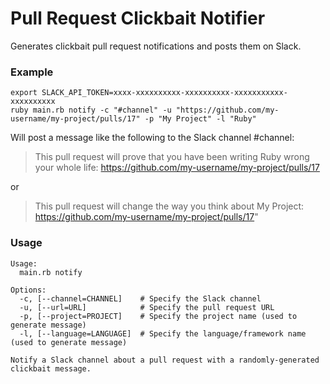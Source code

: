 Pull Request Clickbait Notifier
===============================

Generates clickbait pull request notifications and posts them on Slack.

### Example

```
export SLACK_API_TOKEN=xxxx-xxxxxxxxxx-xxxxxxxxxx-xxxxxxxxxxx-xxxxxxxxxx
ruby main.rb notify -c "#channel" -u "https://github.com/my-username/my-project/pulls/17" -p "My Project" -l "Ruby"
```

Will post a message like the following to the Slack channel #channel:
> This pull request will prove that you have been writing Ruby wrong your whole life: https://github.com/my-username/my-project/pulls/17

or

> This pull request will change the way you think about My Project: https://github.com/my-username/my-project/pulls/17"


### Usage

```
Usage:
  main.rb notify

Options:
  -c, [--channel=CHANNEL]    # Specify the Slack channel
  -u, [--url=URL]            # Specify the pull request URL
  -p, [--project=PROJECT]    # Specify the project name (used to generate message)
  -l, [--language=LANGUAGE]  # Specify the language/framework name (used to generate message)

Notify a Slack channel about a pull request with a randomly-generated clickbait message.
```

